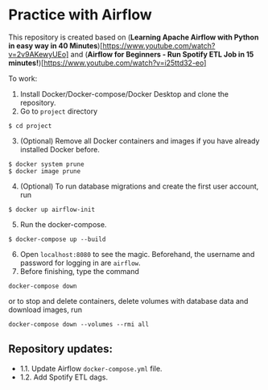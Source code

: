 # Practice with Airflow

This repository is created based on (**Learning Apache Airflow with Python in easy way in 40 Minutes**)[https://www.youtube.com/watch?v=2v9AKewyUEo] and (**Airflow for Beginners - Run Spotify ETL Job in 15 minutes!**)[https://www.youtube.com/watch?v=i25ttd32-eo]

To work:
1. Install Docker/Docker-compose/Docker Desktop and clone the repository.
2. Go to `project` directory
```
$ cd project
```
3. (Optional) Remove all Docker containers and images if you have already installed Docker before.
```
$ docker system prune
$ docker image prune
```
4. (Optional) To run database migrations and create the first user account, run
```
$ docker up airflow-init
```
5. Run the docker-compose.
```
$ docker-compose up --build
```
6. Open `localhost:8080` to see the magic. Beforehand, the username and password for logging in are `airflow`.
7. Before finishing, type the command
```
docker-compose down
```
or to stop and delete containers, delete volumes with database data and download images, run
```
docker-compose down --volumes --rmi all
```

## Repository updates:

- 1.1. Update Airflow `docker-compose.yml` file.
- 1.2. Add Spotify ETL dags.